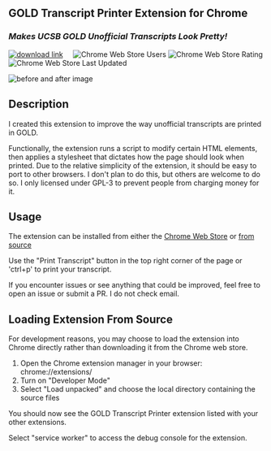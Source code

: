 ## __GOLD Transcript Printer Extension for Chrome__
### _Makes UCSB GOLD Unofficial Transcripts Look Pretty!_

<a href="https://chromewebstore.google.com/?hl=en-US&utm_source=ext_sidebar"><img src="https://img.shields.io/badge/Chrome_Web_Store-Dowload-blue?logo=chromewebstore&logoColor=white" alt="download link" /></a>&nbsp;&nbsp;&nbsp;&nbsp;
<img alt="Chrome Web Store Users" src="https://img.shields.io/chrome-web-store/users/ogffaloegjglncjfehdfplabnoondfjo" />
<img alt="Chrome Web Store Rating" src="https://img.shields.io/chrome-web-store/rating/ogffaloegjglncjfehdfplabnoondfjo" />
<img alt="Chrome Web Store Last Updated" src="https://img.shields.io/chrome-web-store/last-updated/nccfelhkfpbnefflolffkclhenplhiab" />

<img src="https://i.ibb.co/dgd5wxq/screenshot1-clipped.jpg"  alt="before and after image" />

## __Description__

I created this extension to improve the way unofficial transcripts are printed in GOLD. 

Functionally, the extension runs a script to modify certain HTML elements, then applies a stylesheet that dictates how the page should look when printed. Due to the relative simplicity of the extension, it should be easy to port to other browsers. I don't plan to do this, but others are welcome to do so. I only licensed under GPL-3 to prevent people from charging money for it.

## __Usage__

The extension can be installed from either the [Chrome Web Store](https://chromewebstore.google.com/?hl=en-US&utm_source=ext_sidebar) or [from source](#loading-extension-from-source)

Use the "Print Transcript" button in the top right corner of the page or 'ctrl+p' to print your transcript.

If you encounter issues or see anything that could be improved, feel free to open an issue or submit a PR. I do not check email.

## __Loading Extension From Source__

For development reasons, you may choose to load the extension into Chrome directly rather than downloading it from the Chrome web store.

1. Open the Chrome extension manager in your browser: chrome://extensions/
2. Turn on "Developer Mode"
3. Select "Load unpacked" and choose the local directory containing the source files

You should now see the GOLD Transcript Printer extension listed with your other extensions.

Select "service worker" to access the debug console for the extension.
